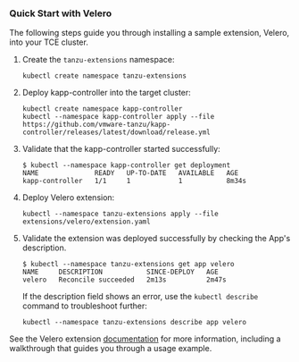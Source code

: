 ### Quick Start with Velero

The following steps guide you through installing a sample extension, Velero, into your TCE cluster.

1. Create the `tanzu-extensions` namespace:

    ```shell
    kubectl create namespace tanzu-extensions
    ```

2. Deploy kapp-controller into the target cluster:

    ```shell
    kubectl create namespace kapp-controller
    kubectl --namespace kapp-controller apply --file https://github.com/vmware-tanzu/kapp-controller/releases/latest/download/release.yml
    ```

3. Validate that the kapp-controller started successfully:

    ```shell
    $ kubectl --namespace kapp-controller get deployment
    NAME              READY   UP-TO-DATE   AVAILABLE   AGE
    kapp-controller   1/1     1            1           8m34s
    ```

4. Deploy Velero extension:

    ```shell
    kubectl --namespace tanzu-extensions apply --file extensions/velero/extension.yaml
    ```

5. Validate the extension was deployed successfully by checking the App's description.

    ```shell
    $ kubectl --namespace tanzu-extensions get app velero
    NAME     DESCRIPTION           SINCE-DEPLOY   AGE
    velero   Reconcile succeeded   2m13s          2m47s
    ```

    If the description field shows an error, use the `kubectl describe` command to troubleshoot further:

    ```shell
    kubectl --namespace tanzu-extensions describe app velero
    ```

See the Velero extension [documentation](./extensions/velero) for more information, including a walkthrough that guides you through a usage example.
